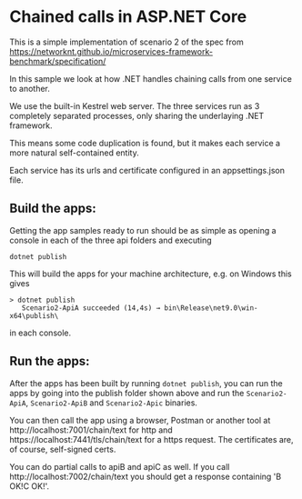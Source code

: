 Chained calls in ASP.NET Core
=======================

This is a simple implementation of scenario 2 of the spec from https://networknt.github.io/microservices-framework-benchmark/specification/

In this sample we look at how .NET handles chaining calls from one service to another.

We use the built-in Kestrel web server. The three services run as 3 completely separated processes, only sharing the
underlaying .NET framework. 

This means some code duplication is found, but it makes each service a more natural self-contained entity.

Each service has its urls and certificate configured in an appsettings.json file.


Build the apps:
------
Getting the app samples ready to run should be as simple as opening a console in each of the three api folders and executing
```
dotnet publish
```
This will build the apps for your machine architecture, e.g. on Windows this gives
```
> dotnet publish
   Scenario2-ApiA succeeded (14,4s) → bin\Release\net9.0\win-x64\publish\
```

in each console.

Run the apps:
------
After the apps has been built by running `dotnet publish`, you can run the apps by going into the publish folder shown
above and run the `Scenario2-ApiA`, `Scenario2-ApiB` and `Scenario2-Apic` binaries.

You can then call the app using a browser, Postman or another tool at http://localhost:7001/chain/text for http
and https://localhost:7441/tls/chain/text for a https request. The certificates are, of course, self-signed certs.

You can do partial calls to apiB and apiC as well. If you call http://localhost:7002/chain/text you should get a
response containing 'B OK!C OK!'.